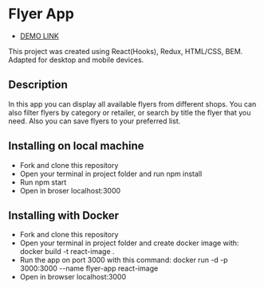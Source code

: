 # Flyer App

- [DEMO LINK](https://obashmakov.github.io/flyer-app/)

This project was created using React(Hooks), Redux, HTML/CSS, BEM. Adapted for desktop and mobile devices. 

## Description

In this app you can display all available flyers from different shops. You can also filter flyers by category or
retailer, or search by title the flyer that you need. Also you can save flyers to your preferred list.

## Installing on local machine

- Fork and clone this repository
- Open your terminal in project folder and run npm install
- Run npm start
- Open in broser localhost:3000

## Installing with Docker

- Fork and clone this repository
- Open your terminal in project folder and create docker image with: docker build -t react-image .
- Run the app on port 3000 with this command: docker run -d -p 3000:3000 --name flyer-app react-image
- Open in browser localhost:3000

